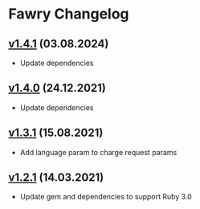 # Fawry Changelog

## [v1.4.1](https://github.com/fawry-api/fawry/releases/tag/v1.4.1) (03.08.2024)
- Update dependencies

## [v1.4.0](https://github.com/fawry-api/fawry/releases/tag/v1.4.0) (24.12.2021)
- Update dependencies

## [v1.3.1](https://github.com/fawry-api/fawry/releases/tag/v1.3.1) (15.08.2021)
- Add language param to charge request params

## [v1.2.1](https://github.com/fawry-api/fawry/releases/tag/v1.2.1) (14.03.2021)
- Update gem and dependencies to support Ruby 3.0
